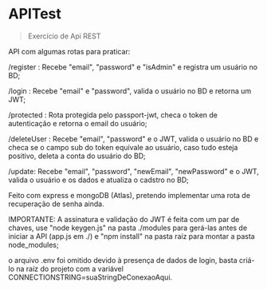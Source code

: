 # APITest
 
>Exercício de Api REST
 
API com algumas rotas para praticar:

/register : Recebe "email", "password" e "isAdmin" e registra um usuário no BD;

/login : Recebe "email" e "password", valida o usuário no BD e retorna um JWT;

/protected : Rota protegida pelo passport-jwt, checa o token de autenticação e retorna o email do usuário;

/deleteUser : Recebe "email", "password" e o JWT, valida o usuário no BD e checa se o campo sub do token equivale ao usuário, caso tudo esteja positivo, deleta a conta do usuário do BD;

/update: Recebe "email", "password", "newEmail", "newPassword" e o JWT, valida o usuário e os dados e atualiza o cadstro no BD;

Feito com express e mongoDB (Atlas), pretendo implementar uma rota de recuperação de senha ainda.

IMPORTANTE: A assinatura e validação do JWT é feita com um par de chaves, use "node keygen.js" na pasta ./modules para gerá-las antes de iniciar a API (app.js em ./) e "npm install" na pasta raíz para montar a pasta node_modules;

o arquivo .env foi omitido devido à presença de dados de login, basta criá-lo na raíz do projeto com a variável CONNECTIONSTRING=suaStringDeConexaoAqui.